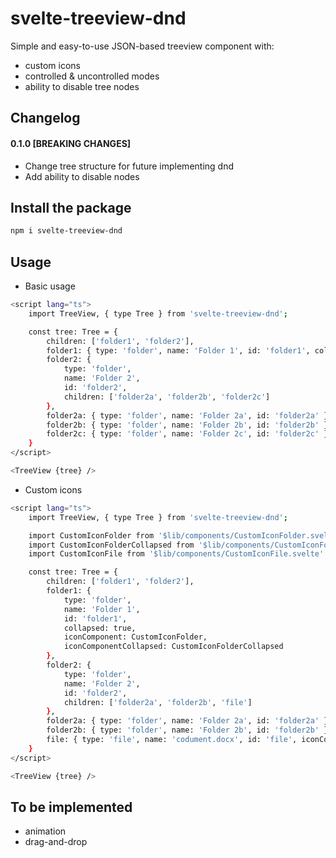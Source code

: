 # svelte-treeview-dnd

Simple and easy-to-use JSON-based treeview component with:

- custom icons
- controlled & uncontrolled modes
- ability to disable tree nodes

## Changelog

#### 0.1.0 [BREAKING CHANGES]

- Change tree structure for future implementing dnd
- Add ability to disable nodes

## Install the package

```bash
npm i svelte-treeview-dnd
```

## Usage

- Basic usage

```bash
<script lang="ts">
    import TreeView, { type Tree } from 'svelte-treeview-dnd';

    const tree: Tree = {
		children: ['folder1', 'folder2'],
        folder1: { type: 'folder', name: 'Folder 1', id: 'folder1', collapsed: true },
		folder2: {
			type: 'folder',
			name: 'Folder 2',
			id: 'folder2',
			children: ['folder2a', 'folder2b', 'folder2c']
		},
		folder2a: { type: 'folder', name: 'Folder 2a', id: 'folder2a' },
		folder2b: { type: 'folder', name: 'Folder 2b', id: 'folder2b' },
		folder2c: { type: 'folder', name: 'Folder 2c', id: 'folder2c' }
	}
</script>

<TreeView {tree} />
```

- Custom icons

```bash
<script lang="ts">
    import TreeView, { type Tree } from 'svelte-treeview-dnd';

	import CustomIconFolder from '$lib/components/CustomIconFolder.svelte'
	import CustomIconFolderCollapsed from '$lib/components/CustomIconFolderCollapsed.svelte'
	import CustomIconFile from '$lib/components/CustomIconFile.svelte'

    const tree: Tree = {
		children: ['folder1', 'folder2'],
        folder1: {
			type: 'folder',
			name: 'Folder 1',
			id: 'folder1',
			collapsed: true,
			iconComponent: CustomIconFolder,
			iconComponentCollapsed: CustomIconFolderCollapsed
		},
		folder2: {
			type: 'folder',
			name: 'Folder 2',
			id: 'folder2',
			children: ['folder2a', 'folder2b', 'file']
		},
		folder2a: { type: 'folder', name: 'Folder 2a', id: 'folder2a' },
		folder2b: { type: 'folder', name: 'Folder 2b', id: 'folder2b' },
		file: { type: 'file', name: 'codument.docx', id: 'file', iconComponent: CustomIconFile }
	}
</script>

<TreeView {tree} />
```

## To be implemented

- animation
- drag-and-drop

